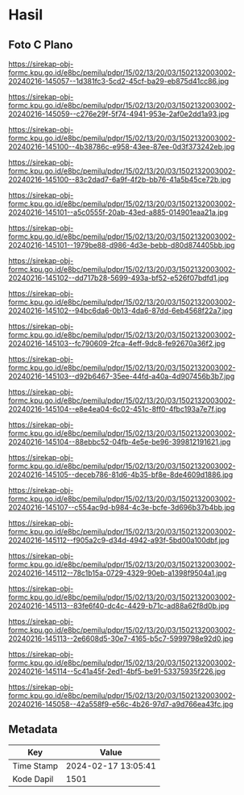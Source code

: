 # Hasil

## Foto C Plano

https://sirekap-obj-formc.kpu.go.id/e8bc/pemilu/pdpr/15/02/13/20/03/1502132003002-20240216-145057--1d381fc3-5cd2-45cf-ba29-eb875d41cc86.jpg

https://sirekap-obj-formc.kpu.go.id/e8bc/pemilu/pdpr/15/02/13/20/03/1502132003002-20240216-145059--c276e29f-5f74-4941-953e-2af0e2dd1a93.jpg

https://sirekap-obj-formc.kpu.go.id/e8bc/pemilu/pdpr/15/02/13/20/03/1502132003002-20240216-145100--4b38786c-e958-43ee-87ee-0d3f373242eb.jpg

https://sirekap-obj-formc.kpu.go.id/e8bc/pemilu/pdpr/15/02/13/20/03/1502132003002-20240216-145100--83c2dad7-6a9f-4f2b-bb76-41a5b45ce72b.jpg

https://sirekap-obj-formc.kpu.go.id/e8bc/pemilu/pdpr/15/02/13/20/03/1502132003002-20240216-145101--a5c0555f-20ab-43ed-a885-014901eaa21a.jpg

https://sirekap-obj-formc.kpu.go.id/e8bc/pemilu/pdpr/15/02/13/20/03/1502132003002-20240216-145101--1979be88-d986-4d3e-bebb-d80d874405bb.jpg

https://sirekap-obj-formc.kpu.go.id/e8bc/pemilu/pdpr/15/02/13/20/03/1502132003002-20240216-145102--dd717b28-5699-493a-bf52-e526f07bdfd1.jpg

https://sirekap-obj-formc.kpu.go.id/e8bc/pemilu/pdpr/15/02/13/20/03/1502132003002-20240216-145102--94bc6da6-0b13-4da6-87dd-6eb4568f22a7.jpg

https://sirekap-obj-formc.kpu.go.id/e8bc/pemilu/pdpr/15/02/13/20/03/1502132003002-20240216-145103--fc790609-2fca-4eff-9dc8-fe92670a36f2.jpg

https://sirekap-obj-formc.kpu.go.id/e8bc/pemilu/pdpr/15/02/13/20/03/1502132003002-20240216-145103--d92b6467-35ee-44fd-a40a-4d907456b3b7.jpg

https://sirekap-obj-formc.kpu.go.id/e8bc/pemilu/pdpr/15/02/13/20/03/1502132003002-20240216-145104--e8e4ea04-6c02-451c-8ff0-4fbc193a7e7f.jpg

https://sirekap-obj-formc.kpu.go.id/e8bc/pemilu/pdpr/15/02/13/20/03/1502132003002-20240216-145104--88ebbc52-04fb-4e5e-be96-399812191621.jpg

https://sirekap-obj-formc.kpu.go.id/e8bc/pemilu/pdpr/15/02/13/20/03/1502132003002-20240216-145105--deceb786-81d6-4b35-bf8e-8de4609d1886.jpg

https://sirekap-obj-formc.kpu.go.id/e8bc/pemilu/pdpr/15/02/13/20/03/1502132003002-20240216-145107--c554ac9d-b984-4c3e-bcfe-3d696b37b4bb.jpg

https://sirekap-obj-formc.kpu.go.id/e8bc/pemilu/pdpr/15/02/13/20/03/1502132003002-20240216-145112--f905a2c9-d34d-4942-a93f-5bd00a100dbf.jpg

https://sirekap-obj-formc.kpu.go.id/e8bc/pemilu/pdpr/15/02/13/20/03/1502132003002-20240216-145112--78c1b15a-0729-4329-90eb-a1398f9504a1.jpg

https://sirekap-obj-formc.kpu.go.id/e8bc/pemilu/pdpr/15/02/13/20/03/1502132003002-20240216-145113--83fe6f40-dc4c-4429-b71c-ad88a62f8d0b.jpg

https://sirekap-obj-formc.kpu.go.id/e8bc/pemilu/pdpr/15/02/13/20/03/1502132003002-20240216-145113--2e6608d5-30e7-4165-b5c7-5999798e92d0.jpg

https://sirekap-obj-formc.kpu.go.id/e8bc/pemilu/pdpr/15/02/13/20/03/1502132003002-20240216-145114--5c41a45f-2ed1-4bf5-be91-53375935f226.jpg

https://sirekap-obj-formc.kpu.go.id/e8bc/pemilu/pdpr/15/02/13/20/03/1502132003002-20240216-145058--42a558f9-e56c-4b26-97d7-a9d766ea43fc.jpg


## Metadata

| Key        | Value               |
| ---------- | ------------------- |
| Time Stamp | 2024-02-17 13:05:41 |
| Kode Dapil | 1501                |



